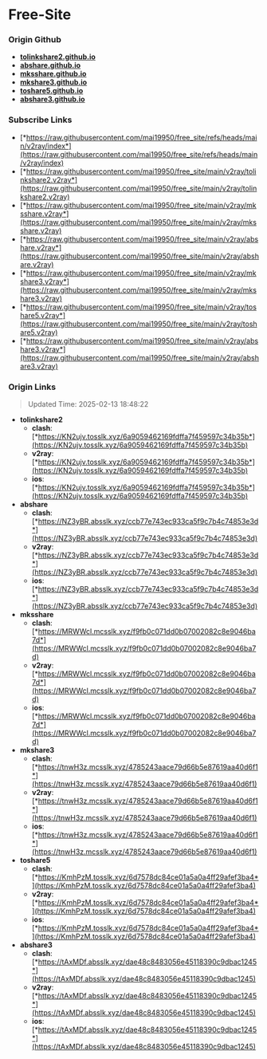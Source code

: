 # Free-Site

### Origin Github

- [**tolinkshare2.github.io**](https://github.com/tolinkshare2/tolinkshare2.github.io)
- [**abshare.github.io**](https://github.com/abshare/abshare.github.io)
- [**mksshare.github.io**](https://github.com/mksshare/mksshare.github.io)
- [**mkshare3.github.io**](https://github.com/mkshare3/mkshare3.github.io)
- [**toshare5.github.io**](https://github.com/toshare5/toshare5.github.io)
- [**abshare3.github.io**](https://github.com/abshare3/abshare3.github.io)

### Subscribe Links

- [*https://raw.githubusercontent.com/mai19950/free_site/refs/heads/main/v2ray/index*](https://raw.githubusercontent.com/mai19950/free_site/refs/heads/main/v2ray/index)
- [*https://raw.githubusercontent.com/mai19950/free_site/main/v2ray/tolinkshare2.v2ray*](https://raw.githubusercontent.com/mai19950/free_site/main/v2ray/tolinkshare2.v2ray)
- [*https://raw.githubusercontent.com/mai19950/free_site/main/v2ray/mksshare.v2ray*](https://raw.githubusercontent.com/mai19950/free_site/main/v2ray/mksshare.v2ray)
- [*https://raw.githubusercontent.com/mai19950/free_site/main/v2ray/abshare.v2ray*](https://raw.githubusercontent.com/mai19950/free_site/main/v2ray/abshare.v2ray)
- [*https://raw.githubusercontent.com/mai19950/free_site/main/v2ray/mkshare3.v2ray*](https://raw.githubusercontent.com/mai19950/free_site/main/v2ray/mkshare3.v2ray)
- [*https://raw.githubusercontent.com/mai19950/free_site/main/v2ray/toshare5.v2ray*](https://raw.githubusercontent.com/mai19950/free_site/main/v2ray/toshare5.v2ray)
- [*https://raw.githubusercontent.com/mai19950/free_site/main/v2ray/abshare3.v2ray*](https://raw.githubusercontent.com/mai19950/free_site/main/v2ray/abshare3.v2ray)

### Origin Links

> Updated Time: 2025-02-13 18:48:22

- **tolinkshare2**
  - **clash**: [*https://KN2ujv.tosslk.xyz/6a9059462169fdffa7f459597c34b35b*](https://KN2ujv.tosslk.xyz/6a9059462169fdffa7f459597c34b35b)
  - **v2ray**: [*https://KN2ujv.tosslk.xyz/6a9059462169fdffa7f459597c34b35b*](https://KN2ujv.tosslk.xyz/6a9059462169fdffa7f459597c34b35b)
  - **ios**: [*https://KN2ujv.tosslk.xyz/6a9059462169fdffa7f459597c34b35b*](https://KN2ujv.tosslk.xyz/6a9059462169fdffa7f459597c34b35b)
- **abshare**
  - **clash**: [*https://NZ3yBR.absslk.xyz/ccb77e743ec933ca5f9c7b4c74853e3d*](https://NZ3yBR.absslk.xyz/ccb77e743ec933ca5f9c7b4c74853e3d)
  - **v2ray**: [*https://NZ3yBR.absslk.xyz/ccb77e743ec933ca5f9c7b4c74853e3d*](https://NZ3yBR.absslk.xyz/ccb77e743ec933ca5f9c7b4c74853e3d)
  - **ios**: [*https://NZ3yBR.absslk.xyz/ccb77e743ec933ca5f9c7b4c74853e3d*](https://NZ3yBR.absslk.xyz/ccb77e743ec933ca5f9c7b4c74853e3d)
- **mksshare**
  - **clash**: [*https://MRWWcl.mcsslk.xyz/f9fb0c071dd0b07002082c8e9046ba7d*](https://MRWWcl.mcsslk.xyz/f9fb0c071dd0b07002082c8e9046ba7d)
  - **v2ray**: [*https://MRWWcl.mcsslk.xyz/f9fb0c071dd0b07002082c8e9046ba7d*](https://MRWWcl.mcsslk.xyz/f9fb0c071dd0b07002082c8e9046ba7d)
  - **ios**: [*https://MRWWcl.mcsslk.xyz/f9fb0c071dd0b07002082c8e9046ba7d*](https://MRWWcl.mcsslk.xyz/f9fb0c071dd0b07002082c8e9046ba7d)
- **mkshare3**
  - **clash**: [*https://tnwH3z.mcsslk.xyz/4785243aace79d66b5e87619aa40d6f1*](https://tnwH3z.mcsslk.xyz/4785243aace79d66b5e87619aa40d6f1)
  - **v2ray**: [*https://tnwH3z.mcsslk.xyz/4785243aace79d66b5e87619aa40d6f1*](https://tnwH3z.mcsslk.xyz/4785243aace79d66b5e87619aa40d6f1)
  - **ios**: [*https://tnwH3z.mcsslk.xyz/4785243aace79d66b5e87619aa40d6f1*](https://tnwH3z.mcsslk.xyz/4785243aace79d66b5e87619aa40d6f1)
- **toshare5**
  - **clash**: [*https://KmhPzM.tosslk.xyz/6d7578dc84ce01a5a0a4ff29afef3ba4*](https://KmhPzM.tosslk.xyz/6d7578dc84ce01a5a0a4ff29afef3ba4)
  - **v2ray**: [*https://KmhPzM.tosslk.xyz/6d7578dc84ce01a5a0a4ff29afef3ba4*](https://KmhPzM.tosslk.xyz/6d7578dc84ce01a5a0a4ff29afef3ba4)
  - **ios**: [*https://KmhPzM.tosslk.xyz/6d7578dc84ce01a5a0a4ff29afef3ba4*](https://KmhPzM.tosslk.xyz/6d7578dc84ce01a5a0a4ff29afef3ba4)
- **abshare3**
  - **clash**: [*https://tAxMDf.absslk.xyz/dae48c8483056e45118390c9dbac1245*](https://tAxMDf.absslk.xyz/dae48c8483056e45118390c9dbac1245)
  - **v2ray**: [*https://tAxMDf.absslk.xyz/dae48c8483056e45118390c9dbac1245*](https://tAxMDf.absslk.xyz/dae48c8483056e45118390c9dbac1245)
  - **ios**: [*https://tAxMDf.absslk.xyz/dae48c8483056e45118390c9dbac1245*](https://tAxMDf.absslk.xyz/dae48c8483056e45118390c9dbac1245)
